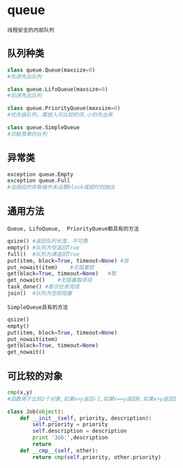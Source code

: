 ﻿# queue
    线程安全的内部队列

## 队列种类
```python
class queue.Queue(maxsize=0)
#先进先出队列

class queue.LifoQueue(maxsize=0)
#后进先出队列

class queue.PriorityQueue(maxsize=0)
#优先级队列，需放入可比较的项,小的先出来

class queue.SimpleQueue
#功能简单的队列

```
## 异常类

```python
exception queue.Empty
exception queue.Full
#当相应的存取操作未设置block或超时则抛出
```

## 通用方法
    Queue, LifoQueue,  PriorityQueue都具有的方法
```python
qsize() #返回队列长度，不可靠
empty() #队列为空返回True
full()  #队列为满返回True
put(item, block=True, timeout=None) #放
put_nowait(item)    #无阻塞放
get(block=True, timeout=None)   #取
get_nowait()    #无阻塞取项目
task_done() #表示任务完成
join()  #队列为空前阻塞
```
    SimpleQueue具有的方法
```python
qsize()
empty()
put(item, block=True, timeout=None)
put_nowait(item)
get(block=True, timeout=None)
get_nowait()
```

## 可比较的对象
```python
cmp(x,y) 
#函数用于比较2个对象,如果x<y返回-1,如果x==y返回0,如果x>y返回1

class Job(object):
    def __init__(self, priority, description):
        self.priority = priority
        self.description = description
        print 'Job:',description
        return
    def __cmp__(self, other):
        return cmp(self.priority, other.priority)
```